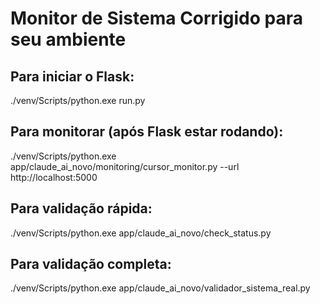 
# Monitor de Sistema Corrigido para seu ambiente

## Para iniciar o Flask:
./venv/Scripts/python.exe run.py

## Para monitorar (após Flask estar rodando):
./venv/Scripts/python.exe app/claude_ai_novo/monitoring/cursor_monitor.py --url http://localhost:5000

## Para validação rápida:
./venv/Scripts/python.exe app/claude_ai_novo/check_status.py

## Para validação completa:
./venv/Scripts/python.exe app/claude_ai_novo/validador_sistema_real.py
